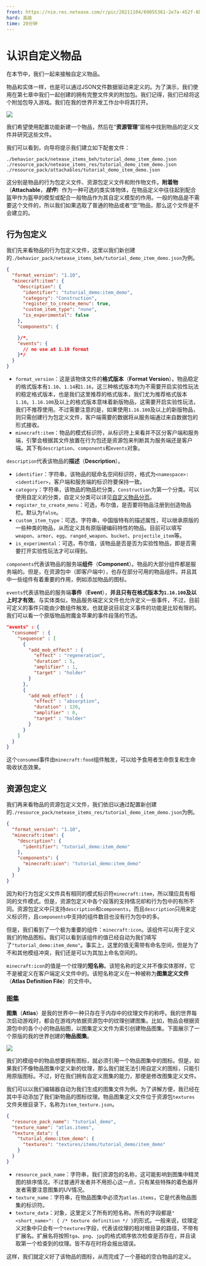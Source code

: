 ```yaml
---
front: https://nie.res.netease.com/r/pic/20211104/69055361-2e7a-452f-8b1a-f23e1262a03a.jpg
hard: 高级
time: 20分钟
---
```


# 认识自定义物品

在本节中，我们一起来接触自定义物品。

物品和实体一样，也是可以通过JSON文件数据驱动来定义的。为了演示，我们使用在第七章中我们一起创建的拥有完整文件夹的附加包。我们记得，我们已经将这个附加包导入游戏。我们在我的世界开发工作台中将其打开。

![](./images/9.1_item_config.png)

我们希望使用配置功能新建一个物品，然后在“**资源管理**”窗格中找到物品的定义文件并研究这些文件。

我们可以看到，向导将提示我们建立如下配套文件：

```shell
./behavior_pack/netease_items_beh/tutorial_demo_item_demo.json
./resource_pack/netease_items_res/tutorial_demo_item_demo.json
./resource_pack/attachables/tutorial_demo_item_demo.json
```

这分别是物品的行为包定义文件、资源包定义文件和附作物文件。**附着物**（**Attachable**，***挂件***）作为一种可选的类实体物体，在物品定义中往往起到配合盔甲作为盔甲的模型或配合一般物品作为其自定义模型的作用。一般的物品是不需要这个文件的，所以我们如果选取了普通的物品或者“空”物品，那么这个文件是不会建立的。

## 行为包定义

我们先来看物品的行为包定义文件，这里以我们新创建的`./behavior_pack/netease_items_beh/tutorial_demo_item_demo.json`为例。

```json
{
  "format_version": "1.10",
  "minecraft:item": {
    "description": {
      "identifier": "tutorial_demo:item_demo",
      "category": "Construction",
      "register_to_create_menu": true,
      "custom_item_type": "none",
      "is_experimental": false
    },
    "components": {

    }/*,
    "events": {
      // no use at 1.10 format
    }*/
  }
}
```

- `format_version`：这是该物体文件的**格式版本**（**Format Version**）。物品稳定的格式版本有`1.10`、`1.14`和`1.16`，这三种格式版本均为不需要开启实验性玩法的稳定格式版本，也是我们这里推荐的格式版本，我们尤为推荐格式版本`1.10`。`1.16.100`及以上的格式版本意味着新版物品，这需要开启实验性玩法，我们不推荐使用。不过需要注意的是，如果使用`1.16.100`及以上的新版物品，则只需创建行为包定义文件，客户端需要的数据将从服务端通过来自数据包的形式接收。
- `minecraft:item`：物品的模式标识符，从标识符上来看并不区分客户端和服务端，引擎会根据其文件放置在行为包还是资源包来判断其为服务端还是客户端。其下有`description`、`components`和`events`对象。

`description`代表该物品的**描述**（**Description**）。

- `identifier`：字符串，该物品的赋命名空间标识符，格式为`<namespace>:<identifier>`，客户端和服务端的标识符要保持一致。
- `category`：字符串，该物品的物品栏分类，`Construction`为第一个分类。可以使用自定义的分类，自定义分类可以详见<a href="../../../mcguide/20-玩法开发/15-自定义游戏内容/13-自定义物品分页.html" rel="noopenner">自定义物品分页</a>。
- `register_to_create_menu`：可选，布尔值，是否要将物品注册到创造物品栏。默认为`false`。
- `custom_item_type`：可选，字符串，中国版特有的描述属性，可以继承原版的一些种类的物品，从而定义具有原版硬编码特性的物品。目前可以填写`weapon`、`armor`、`egg`、`ranged_weapon`、`bucket`、`projectile_item`等。
- `is_experimental`：可选，布尔值，该物品是否是否为实验性物品，即是否需要打开实验性玩法才可以得到。

`components`代表该物品的服务端**组件**（**Component**）。物品的大部分组件都是服务端的。但是，在资源包中（即客户端中），也存在部分可用的物品组件。并且其中一些组件有着重要的作用，例如添加物品的图标。

`events`代表该物品的服务端**事件**（**Event**），**并且只有在格式版本为`1.16.100`及以上时才有效**。与实体类似，物品服务端定义文件也允许定义一些事件，不过，目前可定义的事件只能由少数组件触发。也就是说目前定义事件的功能是比较有限的。我们可以看一个原版物品附魔金苹果的事件段落的节选。

```json
"events" : {
  "consumed" : {
    "sequence" : [
      {
        "add_mob_effect" : {
          "effect" : "regeneration",
          "duration" : 5,
          "amplifier" : 1,
          "target" : "holder"
        }
      },
      {
        "add_mob_effect" : {
          "effect" : "absorption",
          "duration" : 120,
          "amplifier" : 0,
          "target" : "holder"
        }
      }
    ]
  }
}
```

这个`consumed`事件由`minecraft:food`组件触发，可以给予食用者生命恢复和生命吸收状态效果。

## 资源包定义

我们再来看物品的资源包定义文件，我们依旧以通过配置新创建的`./resource_pack/netease_items_res/tutorial_demo_item_demo.json`为例。

```json
{
  "format_version": "1.10",
  "minecraft:item": {
    "description": {
      "identifier": "tutorial_demo:item_demo"
    },
    "components": {
      "minecraft:icon": "tutorial_demo:item_demo"
    }
  }
}
```

因为和行为包定义文件具有相同的模式标识符`minecraft:item`，所以理应具有相同的文件模式。但是，资源包定义中各个段落的支持情况却和行为包中的有所不同。资源包定义中只支持`description`和`components`，而且`description`只用来定义标识符，且`components`中支持的组件数目也没有行为包中的多。

但是，我们看到了一个极为重要的组件：`minecraft:icon`。该组件可以用于定义我们的物品图标。我们可以看到该组件的值已经自动为我们填写了`"tutorial_demo:item_demo"`。事实上，这里的值无需带有命名空间，但是为了不和其他模组冲突，我们还是可以为其加上命名空间的。

`minecraft:icon`的值是一个纹理的**短名称**。该短名称的定义并不像实体那样，它不是被定义在客户端定义文件中的。该短名称定义在一种被称为**图集定义文件**（**Atlas Definition File**）的文件中。

### 图集

**图集**（**Atlas**）是我的世界中一种只存在于内存中的纹理文件的称呼。我的世界每次启动游戏时，都会在游戏内依据资源包中的纹理创建图集。比如，物品会根据资源包中的各个小的物品贴图，以图集定义文件为索引创建物品图集。下面展示了一个原版的我的世界创建的**物品图集**。

![](./images/9.1_item_atlas.png)

我们的模组中的物品想要拥有图标，就必须引用一个物品图集中的图标。但是，如果我们不像物品图集中定义新的纹理，那么我们就无法引用自定义的图标，只能引用原版图标。不过，好在我们拥有自定义图集的能力，那便是修改图集定义文件。

我们可以以我们编辑器自动为我们生成的图集文件为例。为了讲解方便，我已经在其中手动添加了我们新物品的图标纹理。物品图集定义文件位于资源包`textures`文件夹根目录下，名称为`item_texture.json`。

```json
{
  "resource_pack_name": "tutorial_demo",
  "texture_name": "atlas.items",
  "texture_data": {
    "tutorial_demo:item_demo": {
      "textures": "textures/items/tutorial_demo/item_demo"
    }
  }
}
```

- `resource_pack_name`：字符串，我们资源包的名称，这可能影响到图集中精灵图的排序情况。不过普通开发者并不用担心这一点，只有某些特殊的着色器开发者需要注意图集的UV情况。
- `texture_name`：字符串，在物品图集中必须为`atlas.items`，它是代表物品图集的标识符。
- `texture_data`：对象，这里定义了所有的短名称。所有的字段都是`"<short_name>": { /* texture definition */ }`的形式。一般来说，纹理定义对象中只会有一个`textures`字段，代表该纹理的相对根目录的路径，不带有扩展名。扩展名将按照`tga`、`png`、`jpg`的格式顺序依次检查是否存在，并且读取第一个检查到的纹理。皆不存在时将会报出错误。

这样，我们就定义好了该物品的图标，从而完成了一个基础的空白物品的定义。